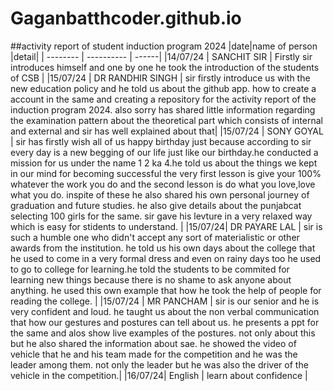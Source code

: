 # Gaganbatthcoder.github.io
##activity report of student induction program 2024
|date|name of person |detail|
| -------- | ---------- | ------|
|14/07/24 | SANCHIT SIR | Firstly sir introduces himself and one by one he took the introduction of the students of CSB |
|15/07/24 | DR RANDHIR SINGH | sir firstly introduce us with the new education policy and he told us about the github app. how to create a account in the same and creating a repository for the activity report of the induction program 2024. also sorry has shared  little information regarding the examination pattern about the theoretical part which consists of internal and external and sir has well explained about that|
|15/07/24 | SONY GOYAL | sir has firstly wish all of us happy birthday just because according to sir every day is a new begging of our life just like our birthday.he conducted a mission for us under the name 1 2 ka 4.he told us about the things we kept in our mind for becoming successful the very first lesson is give your 100% whatever the work you do and the second lesson is do what you love,love what you do. inspite of these he also shared his own personal journey of graduation and future studies. he also give details about the punjabcat selecting 100 girls for the same. sir gave his levture in a very relaxed way which is easy for stidents to understand. |
|15/07/24| DR PAYARE LAL | sir is such a humble one who didn't accept any sort of materialistic or other awards from the institution. he told us his own days about the college that he used to come in a very formal dress and even on rainy days too he used to go to college for learning.he told the students to be commited for learning new things because there is no shame to ask anyone about anything.  he used this own example that how he took the help of people for reading the college. |
|15/07/24 | MR PANCHAM | sir is our senior and he is very confident and loud.  he taught us about the non verbal communication that how our gestures and postures can tell about us. he presents a ppt for the same and alos show live examples of the postures. not only about this but he also shared the information about sae. he showed the video of vehicle that he and his team made for the competition and he was the leader among them. not only the leader but he was also the driver of the vehicle in the competition.|
|16/07/24| English | learn about confidence |
